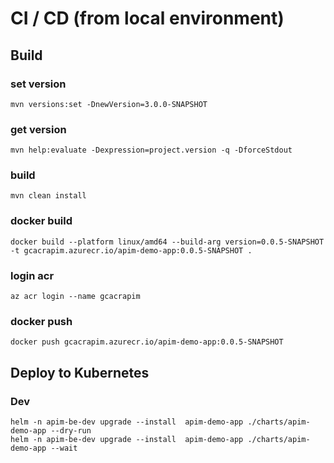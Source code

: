 # CI / CD (from local environment)

## Build

### set version
```shell
mvn versions:set -DnewVersion=3.0.0-SNAPSHOT
```

### get version
```shell
mvn help:evaluate -Dexpression=project.version -q -DforceStdout
```

### build
```shell
mvn clean install
```

### docker build
```shell
docker build --platform linux/amd64 --build-arg version=0.0.5-SNAPSHOT -t gcacrapim.azurecr.io/apim-demo-app:0.0.5-SNAPSHOT .
```

### login acr
```shell
az acr login --name gcacrapim
```

### docker push
```shell
docker push gcacrapim.azurecr.io/apim-demo-app:0.0.5-SNAPSHOT
```

## Deploy to Kubernetes

### Dev

```shell
helm -n apim-be-dev upgrade --install  apim-demo-app ./charts/apim-demo-app --dry-run
helm -n apim-be-dev upgrade --install  apim-demo-app ./charts/apim-demo-app --wait
```